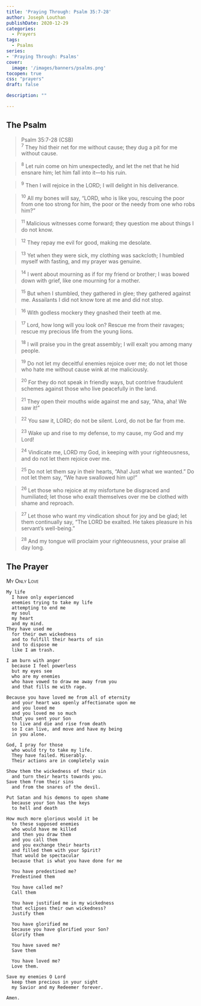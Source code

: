 ```yaml
---
title: 'Praying Through: Psalm 35:7-28'
author: Joseph Louthan
publishDate: 2020-12-29
categories:
  - Prayers
tags:
  - Psalms
series:
- 'Praying Through: Psalms'
cover:
  image: '/images/banners/psalms.png'
tocopen: true
css: "prayers"
draft: false

description: ""

---
```

## The Psalm

>Psalm 35:7-28 (CSB)  
><sup>7</sup> They hid their net for me without cause; they dug a pit for me without cause. 

><sup>8</sup> Let ruin come on him unexpectedly, and let the net that he hid ensnare him; let him fall into it—to his ruin. 

><sup>9</sup> Then I will rejoice in the LORD; I will delight in his deliverance. 

><sup>10</sup> All my bones will say, “LORD, who is like you, rescuing the poor from one too strong for him, the poor or the needy from one who robs him?” 

><sup>11</sup> Malicious witnesses come forward; they question me about things I do not know. 

><sup>12</sup> They repay me evil for good, making me desolate. 

><sup>13</sup> Yet when they were sick, my clothing was sackcloth; I humbled myself with fasting, and my prayer was genuine. 

><sup>14</sup> I went about mourning as if for my friend or brother; I was bowed down with grief, like one mourning for a mother. 

><sup>15</sup> But when I stumbled, they gathered in glee; they gathered against me. Assailants I did not know tore at me and did not stop. 

><sup>16</sup> With godless mockery they gnashed their teeth at me. 

><sup>17</sup> Lord, how long will you look on? Rescue me from their ravages; rescue my precious life from the young lions. 

><sup>18</sup> I will praise you in the great assembly; I will exalt you among many people. 

><sup>19</sup> Do not let my deceitful enemies rejoice over me; do not let those who hate me without cause wink at me maliciously. 

><sup>20</sup> For they do not speak in friendly ways, but contrive fraudulent schemes against those who live peacefully in the land. 

><sup>21</sup> They open their mouths wide against me and say, “Aha, aha! We saw it!” 

><sup>22</sup> You saw it, LORD; do not be silent. Lord, do not be far from me. 

><sup>23</sup> Wake up and rise to my defense, to my cause, my God and my Lord! 

><sup>24</sup> Vindicate me, LORD my God, in keeping with your righteousness, and do not let them rejoice over me. 

><sup>25</sup> Do not let them say in their hearts, “Aha! Just what we wanted.” Do not let them say, “We have swallowed him up!” 

><sup>26</sup> Let those who rejoice at my misfortune be disgraced and humiliated; let those who exalt themselves over me be clothed with shame and reproach. 

><sup>27</sup> Let those who want my vindication shout for joy and be glad; let them continually say, “The LORD be exalted. He takes pleasure in his servant’s well-being.” 

><sup>28</sup> And my tongue will proclaim your righteousness, your praise all day long.

## The Prayer

<div style="font-variant: small-caps;">
My Only Love
</div>

```text
My life
  I have only experienced
  enemies trying to take my life
  attempting to end me
  my soul
  my heart
  and my mind.
They have used me
  for their own wickedness
  and to fulfill their hearts of sin
  and to dispose me
  like I am trash.

I am burn with anger
  because I feel powerless
  but my eyes see
  who are my enemies
  who have vowed to draw me away from you
  and that fills me with rage.

Because you have loved me from all of eternity
  and your heart was openly affectionate upon me
  and you loved me
  and you loved me so much
  that you sent your Son
  to live and die and rise from death
  so I can live, and move and have my being
  in you alone.

God, I pray for those
  who would try to take my life.
  They have failed. Miserably.
  Their actions are in completely vain

Show them the wickedness of their sin
  and turn their hearts towards you.
Save them from their sins
  and from the snares of the devil.

Put Satan and his demons to open shame
  because your Son has the keys
  to hell and death

How much more glorious would it be
  to these supposed enemies
  who would have me killed
  and then you draw them
  and you call them
  and you exchange their hearts
  and filled them with your Spirit?
  That would be spectacular
  because that is what you have done for me
 
  You have predestined me?
  Predestined them
 
  You have called me?
  Call them
 
  You have justified me in my wickedness
  that eclipses their own wickedness?
  Justify them
 
  You have glorified me
  because you have glorified your Son?
  Glorify them
 
  You have saved me?
  Save them
 
  You have loved me?
  Love them.

Save my enemies O Lord
  keep them precious in your sight
  my Savior and my Redeemer forever.

Amen.
```
